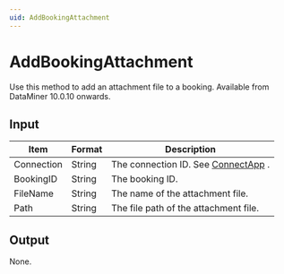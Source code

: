 ```yaml
---
uid: AddBookingAttachment
---
```


# AddBookingAttachment

Use this method to add an attachment file to a booking. Available from DataMiner 10.0.10 onwards.

## Input

| Item       | Format | Description                                          |
|------------|--------|------------------------------------------------------|
| Connection | String | The connection ID. See [ConnectApp](xref:ConnectApp) . |
| BookingID  | String | The booking ID.                                      |
| FileName   | String | The name of the attachment file.                     |
| Path       | String | The file path of the attachment file.                |

## Output

None.

